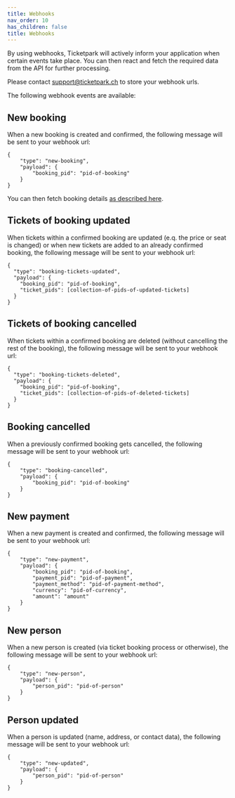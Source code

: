 ```yaml
---
title: Webhooks
nav_order: 10
has_children: false
title: Webhooks
---
```

By using webhooks, Ticketpark will actively inform your application when certain events take place. You can then react and fetch the required data from the API for further processing.

Please contact [support@ticketpark.ch](mailto:support@ticketpark.ch) to store your webhook urls.

The following webhook events are available:

## New booking
When a new booking is created and confirmed, the following message will be sent to your webhook url:

```
{
    "type": "new-booking",
    "payload": {
        "booking_pid": "pid-of-booking"
    }
}
```

You can then fetch booking details [as described here](/api-docs/cookbook/read-booking.html).

## Tickets of booking updated
When tickets within a confirmed booking are updated (e.q. the price or seat is changed) or when new tickets are added to an already confirmed booking, the following message will be sent to your webhook url:


```
{
  "type": "booking-tickets-updated",
  "payload": {
    "booking_pid": "pid-of-booking",
    "ticket_pids": [collection-of-pids-of-updated-tickets]
  }
}

```

## Tickets of booking cancelled
When tickets within a confirmed booking are deleted (without cancelling the rest of the booking), the following message will be sent to your webhook url:


```
{
  "type": "booking-tickets-deleted",
  "payload": {
    "booking_pid": "pid-of-booking",
    "ticket_pids": [collection-of-pids-of-deleted-tickets]
  }
}

```

## Booking cancelled
When a previously confirmed booking gets cancelled, the following message will be sent to your webhook url:


```
{
    "type": "booking-cancelled",
    "payload": {
        "booking_pid": "pid-of-booking"
    }
}

```



## New payment
When a new payment is created and confirmed, the following message will be sent to your webhook url:

```
{
    "type": "new-payment",
    "payload": {
        "booking_pid": "pid-of-booking",
        "payment_pid": "pid-of-payment",
        "payment_method": "pid-of-payment-method",
        "currency": "pid-of-currency",
        "amount": "amount"
    }
}
```

## New person
When a new person is created (via ticket booking process or otherwise), the following message will be sent to your webhook url:

```
{
    "type": "new-person",
    "payload": {
        "person_pid": "pid-of-person"
    }
}
```

## Person updated
When a person is updated (name, address, or contact data), the following message will be sent to your webhook url:

```
{
    "type": "new-updated",
    "payload": {
        "person_pid": "pid-of-person"
    }
}
```
